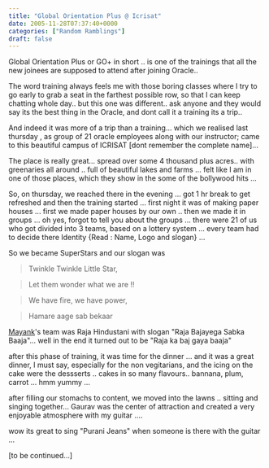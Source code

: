 ```yaml
---
title: "Global Orientation Plus @ Icrisat"
date: 2005-11-28T07:37:40+0000
categories: ["Random Ramblings"]
draft: false
---
```


Global Orientation Plus or GO+ in short .. is one of the trainings that all the new joinees are supposed to attend after joining Oracle..

The word training always feels me with those boring classes where I try to go early to grab a seat in the farthest possible row, so that I can keep chatting whole day.. but this one was different.. ask anyone and they would say its the best thing in the Oracle, and dont call it a training its a trip..

And indeed it was more of a trip than a training...  which we realised last thursday , as group of 21 oracle employees along with our instructor; came to this  beautiful campus of ICRISAT [dont remember the complete name]...

The place is really great... spread over some 4 thousand plus acres.. with greenaries all around .. full of beautiful lakes and farms ... felt like I am in one of those places, which they
show in the some of the bollywood hits ...

So, on thursday, we reached there in the evening ... got 1 hr break to get refreshed and then the training started ... first night it was of making paper houses ... first we made paper houses by our own .. then we made it in groups ... oh yes, forgot to tell you about the groups ... there were 21 of us who got divided into 3 teams, based on a lottery system ... every team  had to decide there Identity {Read : Name, Logo and slogan} ...

So we became SuperStars and our slogan was
<blockquote>Twinkle Twinkle Little Star,</blockquote>
<blockquote>Let them wonder what we are !!</blockquote>
<blockquote>We have fire, we have power,</blockquote>
<blockquote>Hamare aage sab bekaar</blockquote>
<a title="Mike" href="http://spaces.msn.com/members/msachan">Mayank</a>'s team was Raja Hindustani  with slogan "Raja Bajayega Sabka Baaja"... well in the end it turned out to be "Raja ka baj gaya baaja"

after this phase of training, it was time for the dinner ... and it was a great dinner,  I must say, especially for the non vegitarians, and the icing on the cake were the dessserts .. cakes in so many flavours.. bannana, plum, carrot ... hmm yummy ...

after filling our stomachs to content, we moved into the lawns .. sitting and singing together... Gaurav was the center of attraction and created a very enjoyable atmosphere with my guitar ....

wow its great to sing "Purani Jeans" when someone is there with the guitar ...

[to be continued...]